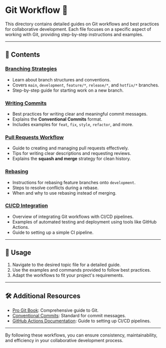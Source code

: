 # Git Workflow 📂

This directory contains detailed guides on Git workflows and best practices for collaborative development. Each file focuses on a specific aspect of working with Git, providing step-by-step instructions and examples.

---

## 📁 Contents

### [Branching Strategies](branching.md)
- Learn about branch structures and conventions.
- Covers `main`, `development`, `feature/*`, `release/*`, and `hotfix/*` branches.
- Step-by-step guide for starting work on a new branch.

### [Writing Commits](commits.md)
- Best practices for writing clear and meaningful commit messages.
- Explains the **Conventional Commits** format.
- Includes examples for `feat`, `fix`, `style`, `refactor`, and more.

### [Pull Requests Workflow](pull-requests.md)
- Guide to creating and managing pull requests effectively.
- Tips for writing clear descriptions and requesting reviews.
- Explains the **squash and merge** strategy for clean history.

### [Rebasing](rebasing.md)
- Instructions for rebasing feature branches onto `development`.
- Steps to resolve conflicts during a rebase.
- When and why to use rebasing instead of merging.

### [CI/CD Integration](ci-cd.md)
- Overview of integrating Git workflows with CI/CD pipelines.
- Examples of automated testing and deployment using tools like GitHub Actions.
- Guide to setting up a simple CI pipeline.

---

## 📖 Usage

1. Navigate to the desired topic file for a detailed guide.
2. Use the examples and commands provided to follow best practices.
3. Adapt the workflows to fit your project's requirements.

---

## 🛠️ Additional Resources

- [Pro Git Book](https://git-scm.com/book/en/v2): Comprehensive guide to Git.
- [Conventional Commits](https://www.conventionalcommits.org/): Standard for commit messages.
- [GitHub Actions Documentation](https://docs.github.com/actions): Guide to setting up CI/CD pipelines.

---

By following these workflows, you can ensure consistency, maintainability, and efficiency in your collaborative development process.

